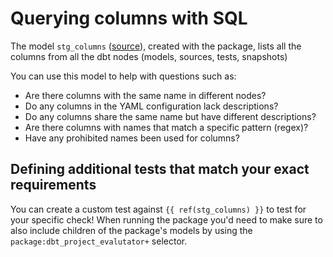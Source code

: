 # Querying columns with SQL

The model `stg_columns` ([source](https://github.com/dbt-labs/dbt-project-evaluator/tree/main/models/staging/graph/stg_columns.sql)), created with the package, lists all the columns from all the dbt nodes (models, sources, tests, snapshots)

You can use this model to help with questions such as:

- Are there columns with the same name in different nodes?
- Do any columns in the YAML configuration lack descriptions?
- Do any columns share the same name but have different descriptions?
- Are there columns with names that match a specific pattern (regex)?
- Have any prohibited names been used for columns?

## Defining additional tests that match your exact requirements

You can create a custom test against  `{{ ref(stg_columns) }}` to test for your specific check! When running the package you'd need to make sure to also include children of the package's models by using the `package:dbt_project_evalutator+` selector.
